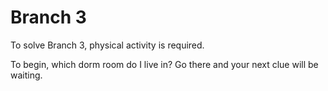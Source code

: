 # Branch 3

To solve Branch 3, physical activity is required.

To begin, which dorm room do I live in? Go there and your next clue will be waiting.
